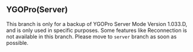## YGOPro(Server)

This branch is only for a backup of YGOPro Server Mode Version 1.033.D, and is only used in specific purposes.
Some features like Reconnection is not available in this branch. Please move to `server` branch as soon as possible.

